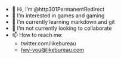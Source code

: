 - 👋 Hi, I’m @http301PermanentRedirect
- 👀 I’m interested in games and gaming
- 🌱 I’m currently learning markdown and git
- 💞️ I’m not currently looking to collaborate
- 📫 How to reach me:
  - twitter.com/likebureau
  - hey-you@likebureau.com

<!---
http301PermanentRedirect/http301PermanentRedirect is a ✨ special ✨ repository because its `README.md` (this file) appears on your GitHub profile.
You can click the Preview link to take a look at your changes.
--->
